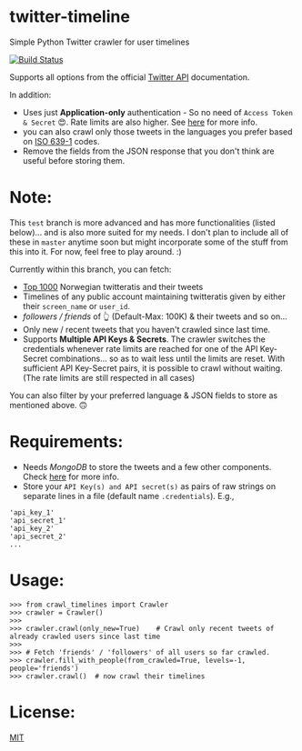 # twitter-timeline
Simple Python Twitter crawler for user timelines

[![Build Status](https://travis-ci.org/vaddina/twitter-timeline.svg?branch=test)](https://travis-ci.org/vaddina/twitter-timeline)

Supports all options from the official [Twitter API](https://dev.twitter.com/rest/reference/get/statuses/user_timeline) documentation.

In addition:
* Uses just **Application-only** authentication - So no need of `Access Token & Secret` 😍. Rate limits are also higher. See [here](https://dev.twitter.com/oauth/application-only) for more info.
* you can also crawl only those tweets in the languages you prefer based on [ISO 639-1](https://en.wikipedia.org/wiki/List_of_ISO_639-1_codes) codes.
* Remove the fields from the JSON response that you don't think are useful before storing them.

# Note:
This `test` branch is more advanced and has more functionalities (listed below)... and is also more suited for my needs. I don't plan to include all of these in `master` anytime soon but might incorporate some of the stuff from this into it. For now, feel free to play around. :)

Currently within this branch, you can fetch:
* [Top 1000](http://tvitre.no/norsktoppen) Norwegian twitteratis and their tweets
* Timelines of any public account maintaining twitteratis given by either their `screen_name` or `user_id`.
* *followers / friends* of 👆 (Default-Max: 100K) & their tweets and so on...
* Only new / recent tweets that you haven't crawled since last time.
* Supports **Multiple API Keys & Secrets**. The crawler switches the credentials whenever rate limits are reached for one of the API Key-Secret combinations...
so as to wait less until the limits are reset. With sufficient API Key-Secret pairs, it is possible to crawl without waiting. (The rate limits are still respected in all cases)

You can also filter by your preferred language & JSON fields to store as mentioned above. 🙃

# Requirements:
* Needs *MongoDB* to store the tweets and a few other components. Check [here](requirements.txt) for more info.
* Store your `API Key(s) and API secret(s)` as pairs of raw strings on separate lines in a file (default name `.credentials`). E.g.,
```
'api_key_1'
'api_secret_1'
'api_key_2'
'api_secret_2'
...
```

# Usage:
```
>>> from crawl_timelines import Crawler
>>> crawler = Crawler()
>>>
>>> crawler.crawl(only_new=True)    # Crawl only recent tweets of already crawled users since last time
>>>
>>> # Fetch 'friends' / 'followers' of all users so far crawled.
>>> crawler.fill_with_people(from_crawled=True, levels=-1, people='friends')
>>> crawler.crawl()  # now crawl their timelines
```

# License:

[MIT](LICENSE)
